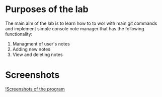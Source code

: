 # Purposes of the lab 
The main aim of the lab is to learn how to to wor with main git commands and implement simple console note manager that has the following functionality:
1. Managment of user's notes 
2. Adding new notes 
3. View and deleting notes 

# Screenshots 
[!Screenshots of the program](https://github.com/timGalk/Lab9/assets/152897676/b39bd753-e0cb-4a0b-9fa8-bc5697441c8a.jpg)

